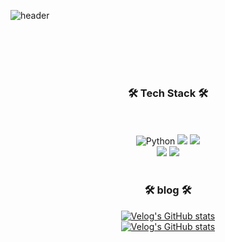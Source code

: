 ![header](https://capsule-render.vercel.app/api?type=slice&height=410&color=0:d0c7b7,100:857462&fontSize=90&text=HELLO!%20HEAJEE!)





<br/> <br/> <br/> <br/> 





<div align="center">
 <h3>🛠 Tech Stack 🛠 </h3><br/>
</div>


<br/>


<div align="center">
  <img alt="Python" src ="https://img.shields.io/badge/Python-3776AB.svg?&style=for-the-badge&logo=Python&logoColor=white"/>
 <img src="https://img.shields.io/badge/html5-E34F26?style=for-the-badge&logo=html5&logoColor=white">
  <img src="https://img.shields.io/badge/JavaScript-F7DF1E?style=for-the-badge&logo=JavaScript&logoColor=white">
</hr>
<div align="center">
  <img src="https://img.shields.io/badge/React-61DAFB?style=for-the-badge&logo=React&logoColor=white">
  <img src="https://img.shields.io/badge/CSS3-1572B6?style=for-the-badge&logo=CSS3&logoColor=white&card_width=10">          
 </div>  
  <br/> 

          
<div align="center">
 <h3>🛠 blog 🛠 </h3>

[![Velog's GitHub stats](https://velog-readme-stats.vercel.app/api?name=kimheajee)](https://github.com/eungyeole/velog-readme-stats)
</br>
[![Velog's GitHub stats](https://velog-readme-stats.vercel.app/api?name=kimheajee&tag=coding)](https://github.com/eungyeole/velog-readme-stats)

</div>











<!--
**kimheajee/kimheajee** is a ✨ _special_ ✨ repository because its `README.md` (this file) appears on your GitHub profile.

Here are some ideas to get you started:

- 🔭 I’m currently working on ...
- 🌱 I’m currently learning ...
- 👯 I’m looking to collaborate on ...
- 🤔 I’m looking for help with ...
- 💬 Ask me about ...
- 📫 How to reach me: ...
- 😄 Pronouns: ...
- ⚡ Fun fact: ...
-->

